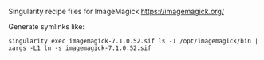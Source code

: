 Singularity recipe files for ImageMagick https://imagemagick.org/

Generate symlinks like:
```
singularity exec imagemagick-7.1.0.52.sif ls -1 /opt/imagemagick/bin | xargs -L1 ln -s imagemagick-7.1.0.52.sif
```

